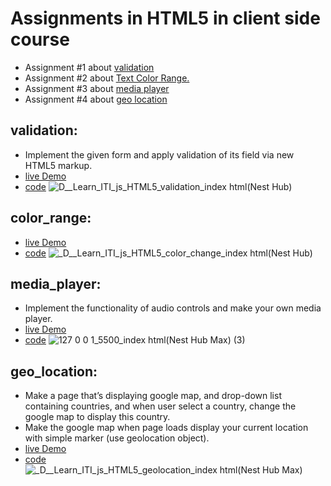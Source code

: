 # Assignments in HTML5 in client side course 

- Assignment #1 about [validation](#validation)
- Assignment #2 about [Text Color Range.](#color_range)
- Assignment #3 about [media player](#mdeia_player)
- Assignment #4 about [geo location](#geo_location)

## validation:
  - Implement the given form and apply validation of its field via new HTML5 markup.
  - [live Demo](https://zenab12.github.io/ITI/HTML5/validation)
  - [code](https://github.com/zenab12/ITI/blob/main/HTML5/validation/index.html)
![_D__Learn_ITI_js_HTML5_validation_index html_(Nest Hub)](https://user-images.githubusercontent.com/78083890/206875151-515af589-f2cf-4abe-b532-04d7a005ef3c.png)


## color_range:
  - [live Demo](https://zenab12.github.io/ITI/HTML5/color_change/)
  - [code](https://github.com/zenab12/ITI/blob/main/HTML5/color_change/index.html)
![_D__Learn_ITI_js_HTML5_color_change_index html(Nest Hub)](https://user-images.githubusercontent.com/78083890/206876311-24b90888-e6ce-46ef-a503-f90cb481dd3a.png)


## media_player:
  - Implement the functionality of audio controls and make your own media player.
  - [live Demo](https://zenab12.github.io/ITI/HTML5/media_player)
  - [code](https://github.com/zenab12/ITI/blob/main/HTML5/media_player/index.html)
![127 0 0 1_5500_index html(Nest Hub Max) (3)](https://user-images.githubusercontent.com/78083890/208046010-c73a8179-1c94-47f9-bde0-d51ce07721fa.png)


  
## geo_location:
  - Make a page that’s displaying google map, and drop-down list containing countries, and when user select a country, change the google map to display this country.
  -  Make the google map when page loads display your current location with simple marker (use geolocation object).
  - [live Demo](https://zenab12.github.io/ITI/HTML5/geolocation/)
  - [code](https://github.com/zenab12/ITI/blob/main/HTML5/geolocation)
![_D__Learn_ITI_js_HTML5_geolocation_index html(Nest Hub Max)](https://user-images.githubusercontent.com/78083890/206870758-d5f04c7a-b044-45f6-9b6c-a6a71fb123db.png)

